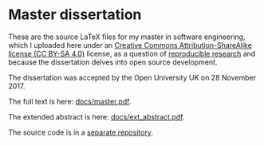 # Master dissertation
These are the source LaTeX files for my master in software engineering, which I uploaded here under an [Creative Commons Attribution-ShareAlike license (CC BY-SA 4.0)](http://creativecommons.org/licenses/by-sa/4.0/) license, as a question of [reproducible research](https://cos.io/our-services/top-guidelines/) and because the dissertation delves into open source development.

The dissertation was accepted by the Open University UK on 28 November 2017.

The full text is here: [docs/master.pdf](https://github.com/alvarosaurus/master_dissertation/raw/master/docs/master.pdf).

The extended abstract is here: [docs/ext_abstract.pdf](https://github.com/alvarosaurus/master_dissertation/raw/master/docs/ext_abstract.pdf).

The source code is in a [separate repository](https://github.com/alvarosaurus/evorepo).